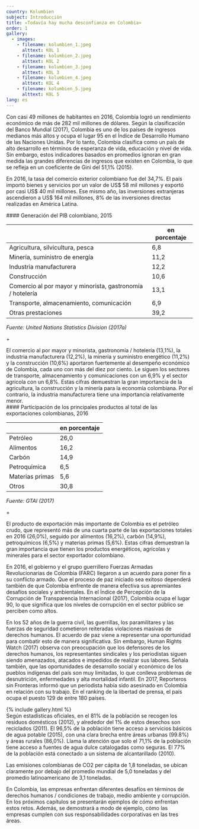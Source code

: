 ```yaml
---
country: Kolumbien
subject: Introducción
title: «Todavía hay mucha desconfianza en Colombia»
order: 1
gallery:
  - images:
    - filename: kolumbien_1.jpeg
      alttext: KOL 1
    - filename: kolumbien_2.jpeg
      alttext: KOL 2
    - filename: kolumbien_3.jpeg
      alttext: KOL 3
    - filename: kolumbien_4.jpeg
      alttext: KOL 4
    - filename: kolumbien_5.jpeg
      alttext: KOL 5
lang: es
---
```


<!-- Text mit Sidestory rechts -->
<div class="has-sidestories-right grid" markdown="1">

<div class="content" markdown="1">
Con casi 49 millones de habitantes en 2016, Colombia logró un rendimiento económico de más de 282 mil millones de dólares. Según la clasificación del Banco Mundial (2017), Colombia es uno de los países de ingresos medianos más altos y ocupa el lugar 95 en el Índice de Desarrollo Humano de las Naciones Unidas. Por lo tanto, Colombia clasifica como un país de alto desarrollo en términos de esperanza de vida, educación y nivel de vida. Sin embargo, estos indicadores basados en promedios ignoran en gran medida las grandes diferencias de ingresos que existen en Colombia, lo que se refleja en un coeficiente de Gini del 51,1% (2015).

En 2016, la tasa del comercio exterior colombiano fue del 34,7%. El país importó bienes y servicios por un valor de US$ 58 mil millones y exportó por casi US$ 40 mil millones. Ese mismo año, las inversiones extranjeras ascendieron a US$ 164 mil millones, 8% de las inversiones directas realizadas en América Latina.
</div>

<div class="sidestory sidestory-right" markdown="1">
#### Generación del PIB colombiano, 2015

 &nbsp; | en porcentaje
 --- | ---
 Agricultura, silvicultura, pesca | 6,8
 Minería, suministro de energía | 11,2
 Industria manufacturera | 12,2
 Construcción | 10,6
 Comercio al por mayor y minorista, gastronomía / hotelería | 13,1
 Transporte, almacenamiento, comunicación | 6,9
 Otras prestaciones | 39,2

_Fuente: United Nations Statistics Division (2017a)_
<p class="sidestory-toggle"><span>+</span></p>
</div>

<div class="overlay sidestory-right-content content">
<div class="ss-content" markdown="1">
El comercio al por mayor y minorista, gastronomía / hotelería (13,1%), la industria manufacturera (12,2%), la minería y suministro energético (11,2%) y la construcción (10,6%) aportaron fuertemente al desempeño económico de Colombia, cada uno con más del diez por ciento. Le siguen los sectores de transporte, almacenamiento y comunicaciones con un 6,9% y el sector agrícola con un 6,8%. Estas cifras demuestran la gran importancia de la agricultura, la construcción y la minería para la economía colombiana. Por el contrario, la industria manufacturera tiene una importancia relativamente menor.
</div>
</div>

</div>


<!-- Text mit Sidestory links -->
<div class="has-sidestories-left grid" markdown="1">

<div class="sidestory sidestory-left" markdown="1">
#### Participación de los principales productos al total de las exportaciones colombianas, 2016

 &nbsp; | en porcentaje
--- | ---
Petróleo | 26,0
Alimentos | 16,2
Carbón | 14,9
Petroquímica | 6,5
Materias primas | 5,6
Otros | 30,8

_Fuente: GTAI (2017)_

<p class="sidestory-toggle"><span>+</span></p>
</div>

<div class="overlay sidestory-left-content content">
<div class="ss-content" markdown="1">
El producto de exportación más importante de Colombia es el petróleo crudo, que representó más de una cuarta parte de las exportaciones totales en 2016 (26,0%), seguido por alimentos (16,2%), carbón (14,9%), petroquímicos (6,5%) y materias primas (5,6%). Estas cifras demuestran la gran importancia que tienen los productos energéticos, agrícolas y minerales para el sector exportador colombiano. 
</div>
</div>

<div class="content" markdown="1">

En 2016, el gobierno y el grupo guerrillero Fuerzas Armadas Revolucionarias de Colombia (FARC) llegaron a un acuerdo para poner fin a su conflicto armado. Que el proceso de paz iniciado sea exitoso dependerá también de que Colombia enfrente de manera efectiva sus apremiantes desafíos sociales y ambientales. En el Índice de Percepción de la Corrupción de Transparencia Internacional (2017), Colombia ocupa el lugar 90, lo que significa que los niveles de corrupción en el sector público se perciben como altos.

En los 52 años de la guerra civil, las guerrillas, los paramilitares y las fuerzas de seguridad cometieron reiteradas violaciones masivas de derechos humanos. El acuerdo de paz viene a representar una oportunidad para combatir esto de manera significativa. Sin embargo, Human Rights Watch (2017) observa con preocupación que los defensores de los derechos humanos, los representantes sindicales y los periodistas siguen siendo amenazados, atacados e impedidos de realizar sus labores. Señala también, que las oportunidades de desarrollo social y económico de los pueblos indígenas del país son muy limitadas, lo que conlleva problemas de desnutrición, enfermedades y alta mortalidad infantil. En 2017, Reporteros sin Fronteras informó que un periodista había sido asesinado en Colombia en relación con su trabajo. En el ranking de la libertad de prensa, el país ocupa el puesto 129 de entre 180 países.
</div>

</div>


<div class="media-wrapper">
{% include gallery.html %}
</div>

<div class="content" markdown="1">
Según estadísticas oficiales, en el 81% de la población se recogen los residuos domésticos (2012), y alrededor del 1% de estos desechos son reciclados (2011). El 96,5% de la población tiene acceso a servicios básicos de agua potable (2015), con una clara brecha entre áreas urbanas (99.8%) y áreas rurales (86,0%). Llama la atención que solo el 71,1%  de la población tiene acceso a fuentes de agua dulce catalogadas como seguras. El 77% de la población está conectado a un sistema de alcantarillado (2010).

Las emisiones colombianas de CO2 per cápita de 1,8 toneladas, se ubican claramente por debajo del promedio mundial de 5,0 toneladas y del promedio latinoamericano de 3,1 toneladas.

En Colombia, las empresas enfrentan diferentes desafíos en términos de derechos humanos / condiciones de trabajo, medio ambiente y corrupción. En los próximos capítulos se presentarán ejemplos de cómo enfrentan estos retos. Además, se demostrará a modo de ejemplo, cómo las empresas cumplen con sus responsabilidades corporativas en las tres áreas.
</div>
